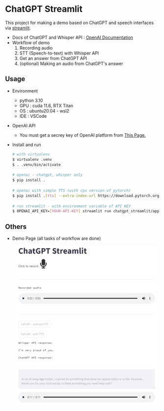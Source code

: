 # ChatGPT Streamlit

This project for making a demo based on ChatGPT and speech interfaces via [streamlit](https://docs.streamlit.io/).

- Docs of ChatGPT and Whisper API : [OpenAI Documentation](https://platform.openai.com/docs/introduction)
- Workflow of demo
  1. Recording audio
  2. STT (Speech-to-text) with Whisper API
  3. Get an answer from ChatGPT API
  4. (optional) Making an audio from ChatGPT's answer

## Usage

- Environment 
  - python 3.10
  - GPU : cuda 11.6, RTX Titan
  - OS : ubuntu20.04 - wsl2
  - IDE : VSCode

- OpenAI API
  - You must get a secrey key of OpenAI platform from [This Page.](https://platform.openai.com/account/api-keys)

- Install and run
  
    ```bash
    # with virtualenv
    $ virtualenv .venv
    $ . .venv/bin/activate

    # openai - chatgpt, whisper only
    $ pip install .

    # openai with simple TTS (with cpu version of pytorch)
    $ pip install .[tts] --extra-index-url https://download.pytorch.org/whl/cpu

    # run streamlit - with environment variable of API KEY
    $ OPENAI_API_KEY=[YOUR-API-KEY] streamlit run chatgpt_streamlit/app.py 
    ```

## Others

- Demo Page (all tasks of workflow are done)
  
  ![Demo Image](assets/screenshot-streamlit-page.png)

